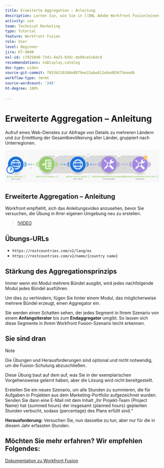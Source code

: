 ```yaml
---
title: Erweiterte Aggregation – Anleitung
description: Lernen Sie, wie Sie in [!DNL Adobe Workfront Fusion]einen Web-Dienst aufrufen, um Details zu mehreren Ländern abzurufen und die Bevölkerung zu identifizieren, gruppiert nach Unterregionen.
activity: use
team: Technical Marketing
type: Tutorial
feature: Workfront Fusion
role: User
level: Beginner
jira: KT-9040
exl-id: c79250d0-7341-4a25-83dc-de99ce5c6dc4
recommendations: noDisplay,catalog
doc-type: video
source-git-commit: f033b210268e8979ee15abe812e6ad85673eeedb
workflow-type: tm+mt
source-wordcount: '245'
ht-degree: 100%

---
```


# Erweiterte Aggregation – Anleitung

Aufruf eines Web-Dienstes zur Abfrage von Details zu mehreren Ländern und zur Ermittlung der Gesamtbevölkerung aller Länder, gruppiert nach Unterregionen.

![Ein Bild des Fusion-Szenarios](assets/iteration-and-aggregation-3.png)

## Erweiterte Aggregation – Anleitung

Workfront empfiehlt, sich das Anleitungsvideo anzusehen, bevor Sie versuchen, die Übung in Ihrer eigenen Umgebung neu zu erstellen.

>[!VIDEO](https://video.tv.adobe.com/v/335281/?quality=12&learn=on)

## Übungs-URLs

* `https://restcountries.com/v2/lang/es`
* `https://restcountries.com/v2/name/{country name}`



## Stärkung des Aggregationsprinzips

Immer wenn ein Modul mehrere Bündel ausgibt, wird jedes nachfolgende Modul jedes Bündel ausführen.

Um dies zu verhindern, fügen Sie hinter einem Modul, das möglicherweise mehrere Bündel erzeugt, einen Aggregator ein.

Sie werden einen Schatten sehen, der jedes Segment in Ihrem Szenario von einem **Anfangsiterator** bis zum **Endaggregator** umgibt. So lassen sich diese Segmente in Ihrem Workfront Fusion-Szenario leicht erkennen.

## Sie sind dran

>[!NOTE]
>
>Die Übungen und Herausforderungen sind optional und nicht notwendig, um die Fusion-Schulung abzuschließen.

Diese Übung baut auf dem auf, was Sie in der exemplarischen Vorgehensweise gelernt haben, aber die Lösung wird nicht bereitgestellt.

Erstellen Sie ein neues Szenario, um alle Stunden zu summieren, die für Aufgaben in Projekten aus dem Marketing-Portfolio aufgezeichnet wurden. Senden Sie dann eine E-Mail mit dem Inhalt „Ihr Projekt-Team {Project Name} hat {summed hours} der insgesamt {planned hours} geplanten Stunden verbucht, sodass {percentage} des Plans erfüllt sind.“

**Herausforderung:** Versuchen Sie, nun dasselbe zu tun, aber nur für die in diesem Jahr erfassten Stunden.

## Möchten Sie mehr erfahren? Wir empfehlen Folgendes:

[Dokumentation zu Workfront Fusion](https://experienceleague.adobe.com/docs/workfront/using/adobe-workfront-fusion/workfront-fusion-2.html?lang=de)
